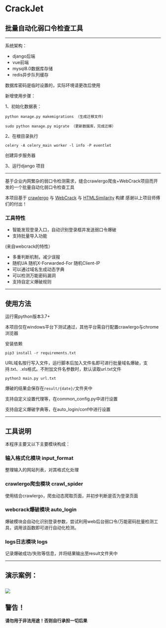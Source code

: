 # CrackJet
## 批量自动化弱口令检查工具

----
系统架构：
* django后端
* vue前端
* mysql8.0数据库存储
* redis异步队列缓存

数据库密码是临时设置的，实际环境请更改后使用

新增使用步骤：

1、初始化数据表：

`python manage.py makemigrations （生成迁移文件）`

`sudo python manage.py migrate （更新数据库，完成迁移）`

2、在根目录执行

`celery -A celery_main worker -l info -P eventlet`

创建异步服务器

3、运行django  项目

----

基于企业内网繁杂的弱口令检测需求，缝合crawlergo爬虫+WebCrack项目而开发的一个批量自动化弱口令检查工具

本项目基于
[crawlergo](https://github.com/Qianlitp/crawlergo)
与 [WebCrack](https://github.com/yzddmr6/WebCrack)
与 [HTMLSimilarity](https://github.com/SPuerBRead/HTMLSimilarity)
构建
感谢以上项目师傅们的付出！

### 工具特性
* 智能发现登录入口，自动识别登录框并发送弱口令爆破
* 支持批量导入功能

(来自webcrack的特性）

* 多重判断机制，减少误报
* 随机UA 随机X-Forwarded-For 随机Client-IP
* 可以通过域名生成动态字典
* 可以检测万能密码漏洞
* 支持自定义爆破规则

----
## 使用方法
运行需python版本3.7+

本项目仅在windows平台下测试通过，其他平台需自行配置crawlergo与chrome浏览器


安装依赖
```
pip3 install -r requirements.txt
```

URL域名按行写入文件，运行脚本后加入文件名即可进行批量域名爆破，支持.txt、.xls格式。不附加文件名参数时，默认读取url.txt文件
```
python3 main.py url.txt
```
爆破的结果会保存在`result/{date}/`文件夹中

支持自定义设置代理等，在common_config.py中进行设置

支持自定义爆破字典等，在auto_login/conf中进行设置

----

## 工具说明

本程序主要又以下主要模块构成：
### 输入格式化模块 input_format
整理输入的网站列表，对其格式化处理

### crawlergo爬虫模块 crawl_spider
使用结合crawlergo，爬虫动态爬取页面，并初步判断是否为登录页面

### webcrack爆破模块 auto_login
爆破模块会自动化识别登录参数，尝试利用web后台弱口令/万能密码批量检测工具，调用该函数即可进行自动化检测。

### logs日志模块 logs
记录爆破成功/失败等信息，并将结果输出至result文件夹中

----
## 演示案例：
![](./example/example.png)
----

## 警告！

**请勿用于非法用途！否则自行承担一切后果**
